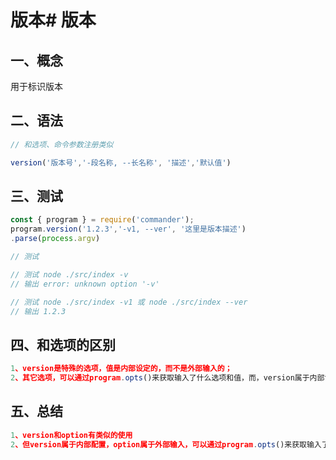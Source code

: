 # 版本# 版本

## 一、概念
用于标识版本

## 二、语法
```js
// 和选项、命令参数注册类似

version('版本号','-段名称, --长名称', '描述','默认值')
```

## 三、测试

```js
const { program } = require('commander');
program.version('1.2.3','-v1, --ver', '这里是版本描述')
.parse(process.argv)
```

```js
// 测试

// 测试 node ./src/index -v
// 输出 error: unknown option '-v'

// 测试 node ./src/index -v1 或 node ./src/index --ver
// 输出 1.2.3
```

## 四、和选项的区别

```js
1、version是特殊的选项，值是内部设定的，而不是外部输入的；
2、其它选项，可以通过program.opts()来获取输入了什么选项和值，而，version属于内部设置，program.opts()获取不到。
```

## 五、总结
```js
1、version和option有类似的使用
2、但version属于内部配置，option属于外部输入，可以通过program.opts()来获取输入了什么选项和值

```